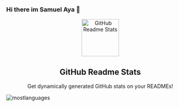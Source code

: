 ### Hi there im Samuel Aya 👋

<p align="center">
 <img width="100px" src="https://upload.wikimedia.org/wikipedia/commons/thumb/a/a7/React-icon.svg/2300px-React-icon.svg.png" align="center" alt="GitHub Readme Stats" />
 <h2 align="center">GitHub Readme Stats</h2>
 <p align="center">Get dynamically generated GitHub stats on your READMEs!</p>
</p>

![mostlanguages](https://github-readme-stats.vercel.app/api/top-langs/?username=shogunincognito)


<!--
**shogunIncognito/shogunincognito** is a ✨ _special_ ✨ repository because its `README.md` (this file) appears on your GitHub profile.

Here are some ideas to get you started:

- 🔭 I’m currently working on ...
- 🌱 I’m currently learning ...
- 👯 I’m looking to collaborate on ...
- 🤔 I’m looking for help with ...
- 💬 Ask me about ...
- 📫 How to reach me: ...
- 😄 Pronouns: ...
- ⚡ Fun fact: ...
-->
